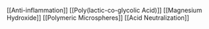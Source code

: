 [[Anti-inflammation]]
[[Poly(lactic-co-glycolic Acid)]]
[[Magnesium Hydroxide]]
[[Polymeric Microspheres]]
[[Acid Neutralization]]
